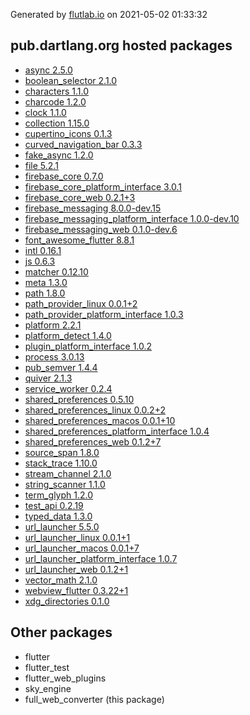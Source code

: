 Generated by [flutlab.io](https://flutlab.io) on 2021-05-02 01:33:32


## pub.dartlang.org hosted packages

 - [async 2.5.0](https://pub.dartlang.org/packages/async/versions/2.5.0)
 - [boolean_selector 2.1.0](https://pub.dartlang.org/packages/boolean_selector/versions/2.1.0)
 - [characters 1.1.0](https://pub.dartlang.org/packages/characters/versions/1.1.0)
 - [charcode 1.2.0](https://pub.dartlang.org/packages/charcode/versions/1.2.0)
 - [clock 1.1.0](https://pub.dartlang.org/packages/clock/versions/1.1.0)
 - [collection 1.15.0](https://pub.dartlang.org/packages/collection/versions/1.15.0)
 - [cupertino_icons 0.1.3](https://pub.dartlang.org/packages/cupertino_icons/versions/0.1.3)
 - [curved_navigation_bar 0.3.3](https://pub.dartlang.org/packages/curved_navigation_bar/versions/0.3.3)
 - [fake_async 1.2.0](https://pub.dartlang.org/packages/fake_async/versions/1.2.0)
 - [file 5.2.1](https://pub.dartlang.org/packages/file/versions/5.2.1)
 - [firebase_core 0.7.0](https://pub.dartlang.org/packages/firebase_core/versions/0.7.0)
 - [firebase_core_platform_interface 3.0.1](https://pub.dartlang.org/packages/firebase_core_platform_interface/versions/3.0.1)
 - [firebase_core_web 0.2.1+3](https://pub.dartlang.org/packages/firebase_core_web/versions/0.2.1+3)
 - [firebase_messaging 8.0.0-dev.15](https://pub.dartlang.org/packages/firebase_messaging/versions/8.0.0-dev.15)
 - [firebase_messaging_platform_interface 1.0.0-dev.10](https://pub.dartlang.org/packages/firebase_messaging_platform_interface/versions/1.0.0-dev.10)
 - [firebase_messaging_web 0.1.0-dev.6](https://pub.dartlang.org/packages/firebase_messaging_web/versions/0.1.0-dev.6)
 - [font_awesome_flutter 8.8.1](https://pub.dartlang.org/packages/font_awesome_flutter/versions/8.8.1)
 - [intl 0.16.1](https://pub.dartlang.org/packages/intl/versions/0.16.1)
 - [js 0.6.3](https://pub.dartlang.org/packages/js/versions/0.6.3)
 - [matcher 0.12.10](https://pub.dartlang.org/packages/matcher/versions/0.12.10)
 - [meta 1.3.0](https://pub.dartlang.org/packages/meta/versions/1.3.0)
 - [path 1.8.0](https://pub.dartlang.org/packages/path/versions/1.8.0)
 - [path_provider_linux 0.0.1+2](https://pub.dartlang.org/packages/path_provider_linux/versions/0.0.1+2)
 - [path_provider_platform_interface 1.0.3](https://pub.dartlang.org/packages/path_provider_platform_interface/versions/1.0.3)
 - [platform 2.2.1](https://pub.dartlang.org/packages/platform/versions/2.2.1)
 - [platform_detect 1.4.0](https://pub.dartlang.org/packages/platform_detect/versions/1.4.0)
 - [plugin_platform_interface 1.0.2](https://pub.dartlang.org/packages/plugin_platform_interface/versions/1.0.2)
 - [process 3.0.13](https://pub.dartlang.org/packages/process/versions/3.0.13)
 - [pub_semver 1.4.4](https://pub.dartlang.org/packages/pub_semver/versions/1.4.4)
 - [quiver 2.1.3](https://pub.dartlang.org/packages/quiver/versions/2.1.3)
 - [service_worker 0.2.4](https://pub.dartlang.org/packages/service_worker/versions/0.2.4)
 - [shared_preferences 0.5.10](https://pub.dartlang.org/packages/shared_preferences/versions/0.5.10)
 - [shared_preferences_linux 0.0.2+2](https://pub.dartlang.org/packages/shared_preferences_linux/versions/0.0.2+2)
 - [shared_preferences_macos 0.0.1+10](https://pub.dartlang.org/packages/shared_preferences_macos/versions/0.0.1+10)
 - [shared_preferences_platform_interface 1.0.4](https://pub.dartlang.org/packages/shared_preferences_platform_interface/versions/1.0.4)
 - [shared_preferences_web 0.1.2+7](https://pub.dartlang.org/packages/shared_preferences_web/versions/0.1.2+7)
 - [source_span 1.8.0](https://pub.dartlang.org/packages/source_span/versions/1.8.0)
 - [stack_trace 1.10.0](https://pub.dartlang.org/packages/stack_trace/versions/1.10.0)
 - [stream_channel 2.1.0](https://pub.dartlang.org/packages/stream_channel/versions/2.1.0)
 - [string_scanner 1.1.0](https://pub.dartlang.org/packages/string_scanner/versions/1.1.0)
 - [term_glyph 1.2.0](https://pub.dartlang.org/packages/term_glyph/versions/1.2.0)
 - [test_api 0.2.19](https://pub.dartlang.org/packages/test_api/versions/0.2.19)
 - [typed_data 1.3.0](https://pub.dartlang.org/packages/typed_data/versions/1.3.0)
 - [url_launcher 5.5.0](https://pub.dartlang.org/packages/url_launcher/versions/5.5.0)
 - [url_launcher_linux 0.0.1+1](https://pub.dartlang.org/packages/url_launcher_linux/versions/0.0.1+1)
 - [url_launcher_macos 0.0.1+7](https://pub.dartlang.org/packages/url_launcher_macos/versions/0.0.1+7)
 - [url_launcher_platform_interface 1.0.7](https://pub.dartlang.org/packages/url_launcher_platform_interface/versions/1.0.7)
 - [url_launcher_web 0.1.2+1](https://pub.dartlang.org/packages/url_launcher_web/versions/0.1.2+1)
 - [vector_math 2.1.0](https://pub.dartlang.org/packages/vector_math/versions/2.1.0)
 - [webview_flutter 0.3.22+1](https://pub.dartlang.org/packages/webview_flutter/versions/0.3.22+1)
 - [xdg_directories 0.1.0](https://pub.dartlang.org/packages/xdg_directories/versions/0.1.0)

## Other packages

 - flutter
 - flutter_test
 - flutter_web_plugins
 - sky_engine
 - full_web_converter (this package)


